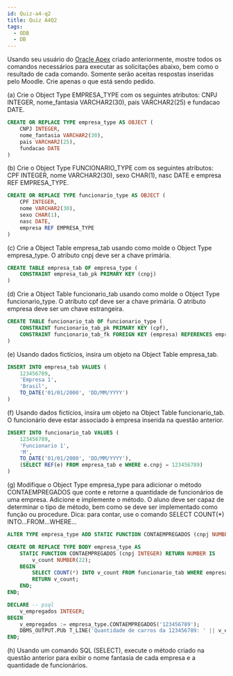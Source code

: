 ```yaml
---
id: Quiz-a4-q2
title: Quiz A4Q2
tags:
  - ODB
  - DB
---
```


Usando seu usuário do [Oracle Apex](https://apex.oracle.com/i/index.html) criado anteriormente, mostre todos os comandos necessários para executar as solicitações abaixo, bem como o resultado de cada comando. Somente serão aceitas respostas inseridas pelo Moodle. Crie apenas o que está sendo pedido.

(a) Crie o Object Type EMPRESA_TYPE com os seguintes atributos: CNPJ INTEGER, nome_fantasia VARCHAR2(30), pais VARCHAR2(25) e fundacao DATE.

```sql
CREATE OR REPLACE TYPE empresa_type AS OBJECT (
    CNPJ INTEGER,
    nome_fantasia VARCHAR2(30),
    pais VARCHAR2(25),
    fundacao DATE
)
```

(b) Crie o Object Type FUNCIONARIO_TYPE com os seguintes atributos: CPF INTEGER, nome VARCHAR2(30), sexo CHAR(1), nasc DATE e empresa REF EMPRESA_TYPE.

```sql
CREATE OR REPLACE TYPE funcionario_type AS OBJECT (
    CPF INTEGER,
    nome VARCHAR2(30),
    sexo CHAR(1),
    nasc DATE,
    empresa REF EMPRESA_TYPE
)
```

(c) Crie a Object Table empresa_tab usando como molde o Object Type empresa_type. O atributo cnpj deve ser a chave primária.

```sql
CREATE TABLE empresa_tab OF empresa_type (
    CONSTRAINT empresa_tab_pk PRIMARY KEY (cnpj)
)
```

(d) Crie a Object Table funcionario_tab usando como molde o Object Type funcionario_type. O atributo cpf deve ser a chave primária. O atributo empresa deve ser um chave estrangeira.

```sql
CREATE TABLE funcionario_tab OF funcionario_type (
    CONSTRAINT funcionario_tab_pk PRIMARY KEY (cpf),
    CONSTRAINT funcionario_tab_fk FOREIGN KEY (empresa) REFERENCES empresa_tab
)
```

(e) Usando dados fictícios, insira um objeto na Object Table empresa_tab.

```sql
INSERT INTO empresa_tab VALUES (
    123456789,
    'Empresa 1',
    'Brasil',
    TO_DATE('01/01/2000', 'DD/MM/YYYY')
)
```

(f) Usando dados fictícios, insira um objeto na Object Table funcionario_tab. O funcionário deve estar associado à empresa inserida na questão anterior.

```sql
INSERT INTO funcionario_tab VALUES (
    123456789,
    'Funcionario 1',
    'M',
    TO_DATE('01/01/2000', 'DD/MM/YYYY'),
    (SELECT REF(e) FROM empresa_tab e WHERE e.cnpj = 123456789)
)
```

(g) Modifique o Object Type empresa_type para adicionar o método CONTAEMPREGADOS que conte e retorne a quantidade de funcionários de uma empresa. Adicione e implemente o método. O aluno deve ser capaz de determinar o tipo de método, bem como se deve ser implementado como função ou procedure. Dica: para contar, use o comando SELECT COUNT(\*) INTO...FROM...WHERE...

```sql
ALTER TYPE empresa_type ADD STATIC FUNCTION CONTAEMPREGADOS (cnpj NUMBER) RETURN NUMBER CASCADE;

CREATE OR REPLACE TYPE BODY empresa_type AS
    STATIC FUNCTION CONTAEMPREGADOS (cnpj INTEGER) RETURN NUMBER IS
        v_count NUMBER(22);
    BEGIN
        SELECT COUNT(*) INTO v_count FROM funcionario_tab WHERE empresa.cnpj = cnpj;
        RETURN v_count;
    END;
END;

DECLARE -- psql
    v_empregados INTEGER;
BEGIN
    v_empregados := empresa_type.CONTAEMPREGADOS('123456789');
    DBMS_OUTPUT.PUb T_LINE('Quantidade de carros da 123456789: ' || v_empregados);
END;

```

(h) Usando um comando SQL (SELECT), execute o método criado na questão anterior para exibir o nome fantasia de cada empresa e a quantidade de funcionários.
